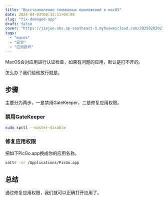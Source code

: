 ```yaml
---
title: "Восстановление сломанных приложений в macOS"
date: 2024-04-03T00:12:11+04:00
slug: "fix-damaged-app"
draft: false
cover: "https://jiejue.obs.ap-southeast-1.myhuaweicloud.com/20250202021703377.webp"
tags:
  - "macos"
  - "安全"
  - "应用损坏"
---
```


MacOS会对应用进行认证检查，如果有问题的应用，默认是打不开的。

怎么办？我们给他放行就是。

<!--more-->

## 步骤

主要分为两步，一是禁用GateKeeper，二是修复应用权限。

### 禁用GateKeeper
```bash
sudo spctl --master-disable
```

### 修复应用权限
把如下PicGo.app换成你的应用名称。
```bash
xattr -cr /Applications/PicGo.app
```

## 总结
通过修复应用权限，我们就可以正确打开应用了。

